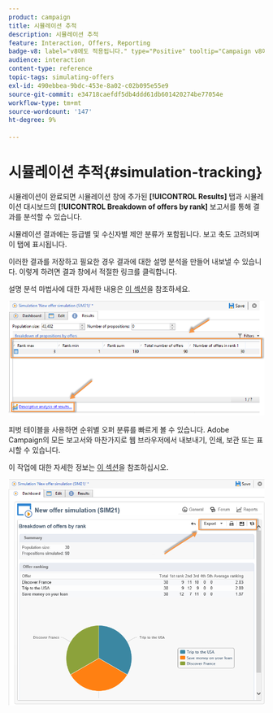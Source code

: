 ```yaml
---
product: campaign
title: 시뮬레이션 추적
description: 시뮬레이션 추적
feature: Interaction, Offers, Reporting
badge-v8: label="v8에도 적용됩니다." type="Positive" tooltip="Campaign v8에도 적용됩니다."
audience: interaction
content-type: reference
topic-tags: simulating-offers
exl-id: 490ebbea-9bdc-453e-8a02-c02b095e55e9
source-git-commit: e34718caefdf5db4ddd61db601420274be77054e
workflow-type: tm+mt
source-wordcount: '147'
ht-degree: 9%

---
```


# 시뮬레이션 추적{#simulation-tracking}



시뮬레이션이 완료되면 시뮬레이션 창에 추가된 **[!UICONTROL Results]** 탭과 시뮬레이션 대시보드의 **[!UICONTROL Breakdown of offers by rank]** 보고서를 통해 결과를 분석할 수 있습니다.

시뮬레이션 결과에는 등급별 및 수신자별 제안 분류가 포함됩니다. 보고 축도 고려되며 이 탭에 표시됩니다.

이러한 결과를 저장하고 필요한 경우 결과에 대한 설명 분석을 만들어 내보낼 수 있습니다. 이렇게 하려면 결과 창에서 적절한 링크를 클릭합니다.

설명 분석 마법사에 대한 자세한 내용은 [이 섹션](../../reporting/using/about-descriptive-analysis.md)을 참조하세요.

![](assets/offer_simulation_012.png)

피벗 테이블을 사용하면 순위별 오퍼 분류를 빠르게 볼 수 있습니다. Adobe Campaign의 모든 보고서와 마찬가지로 웹 브라우저에서 내보내기, 인쇄, 보관 또는 표시할 수 있습니다.

이 작업에 대한 자세한 정보는 [이 섹션](../../reporting/using/actions-on-reports.md)을 참조하십시오.

![](assets/offer_simulation_013.png)
